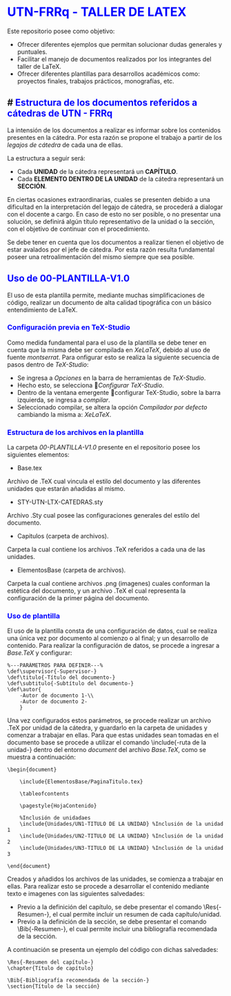 # <font color = 'blue'> UTN-FRRq - TALLER DE LATEX </font> 


Este repositorio posee como objetivo:

- Ofrecer diferentes ejemplos que permitan solucionar dudas generales y puntuales.
- Facilitar el manejo de documentos realizados por los integrantes del taller de LaTeX.
- Ofrecer diferentes plantillas para desarrollos académicos como: proyectos finales, trabajos prácticos, monografías, etc.

## # <span style="color:blue"> Estructura de los documentos referidos a cátedras de UTN - FRRq  </span>

La intensión de los documentos a realizar es informar sobre los contenidos presentes en la cátedra. Por esta razón se propone el trabajo a partir de los *legajos de cátedra* de cada una de ellas. 

La estructura a seguir será:

- Cada **UNIDAD** de la cátedra representará un **CAPÍTULO**.
- Cada **ELEMENTO DENTRO DE LA UNIDAD** de la cátedra representará un **SECCIÓN**.

En ciertas ocasiones extraordinarias, cuales se presenten debido a una dificultad en la interpretación del legajo de cátedra, se procederá a dialogar con el docente a cargo. En caso de esto no ser posible, o no presentar una solución, se definirá algún título representativo de la unidad o la sección, con el objetivo de continuar con el procedimiento.

Se debe tener en cuenta que los documentos a realizar tienen el objetivo de estar avalados por el jefe de cátedra. Por esta razón resulta fundamental poseer una retroalimentación del mismo siempre que sea posible.

## <span style="color:blue"> Uso de 00-PLANTILLA-V1.0  </span>

El uso de esta plantilla permite, mediante muchas simplificaciones de código, realizar un documento de alta calidad tipográfica con un básico entendimiento de LaTeX. 

### <span style="color:blue"> Configuración previa en TeX-Studio

Como medida fundamental para el uso de la plantilla se debe tener en cuenta que la misma debe ser compilada en *XeLaTeX*, debido al uso de fuente *montserrat*. Para onfigurar esto se realiza la siguiente secuencia de pasos dentro de *TeX-Studio*:

- Se ingresa a *Opciones* en la barra de herramientas de *TeX-Studio*.
- Hecho esto, se selecciona 🔧*Configurar TeX-Studio*. 
- Dentro de la ventana emergente 🔧configurar TeX-Studio, sobre la barra izquierda, se ingresa a *compilar*.
- Seleccionado compilar, se altera la opción *Compilador por defecto* cambiando la misma a: *XeLaTeX*.

### <span style="color:blue"> Estructura de los archivos en la plantilla  </span>

La carpeta *00-PLANTILLA-V1.0* presente en el repositorio posee los siguientes elementos:

- Base.tex

Archivo de .TeX cual vincula el estilo del documento y las diferentes unidades que estarán añadidas al mismo.
  
- STY-UTN-LTX-CATEDRAS.sty

Archivo .Sty cual posee las configuraciones generales del estilo del documento.

- Capitulos (carpeta de archivos).

Carpeta la cual contiene los archivos .TeX referidos a cada una de las unidades.

- ElementosBase (carpeta de archivos).

Carpeta la cual contiene archivos .png (imagenes) cuales conforman la estética del documento, y un archivo .TeX el cual representa la configuración de la primer página del documento.

### <span style="color:blue"> Uso de plantilla  </span>

El uso de la plantilla consta de una configuración de datos, cual se realiza una única vez por documento al comienzo o al final; y un desarrollo de contenido. Para realizar la configuración de datos, se procede a ingresar a *Base.TeX* y configurar:

``` TeX
%---PARÁMETROS PARA DEFINIR---%
\def\supervisor{-Supervisor-}
\def\titulo{-Título del documento-}
\def\subtitulo{-Subtítulo del documento-}
\def\autor{
	-Autor de documento 1-\\
	-Autor de documento 2-
	}
```

Una vez configurados estos parámetros, se procede realizar un archivo .TeX por unidad de la cátedra, y guardarlo en la carpeta de unidades y comenzar a trabajar en ellas. Para que estas unidades sean tomadas en el documento base se procede a utilizar el comando \include{-ruta de la unidad-} dentro del entorno *document* del archivo *Base.TeX*, como se muestra a continuación:

``` TeX
\begin{document}
	
	\include{ElementosBase/PaginaTitulo.tex}
		
	\tableofcontents

	\pagestyle{HojaContenido}
	
	%Inclusión de unidadaes
	\include{Unidades/UN1-TITULO DE LA UNIDAD} %Inclusión de la unidad 1
	\include{Unidades/UN2-TITULO DE LA UNIDAD} %Inclusión de la unidad 2
	\include{Unidades/UN3-TITULO DE LA UNIDAD} %Inclusión de la unidad 3
	
\end{document}

```

Creados y añadidos los archivos de las unidades, se comienza a trabajar en ellas. Para realizar esto se procede a desarrollar el contenido mediante texto e imagenes con las siguientes salvedades:

- Previo a la definición del capítulo, se debe presentar el comando \Res{-Resumen-}, el cual permite incluir un resumen de cada capítulo/unidad.
- Previo a la definición de la sección, se debe presentar el comando \Bib{-Resumen-}, el cual permite incluir una bibliografía recomendada de la sección.

A continuación se presenta un ejemplo del código con dichas salvedades:

``` TeX
\Res{-Resumen del capítulo-}	
\chapter{Título de capítulo}

\Bib{-Bibliografía recomendada de la sección-}
\section{Título de la sección}
```

